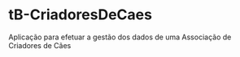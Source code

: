 # tB-CriadoresDeCaes
Aplicação para efetuar a gestão dos dados de uma Associação de Criadores de Cães
